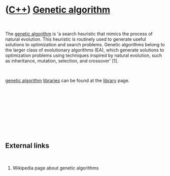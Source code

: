 



 

 

 

 

 

([C++](Cpp.md)) [Genetic algorithm](CppGeneticAlgorithm.md)
=============================================================

 

The [genetic algorithm](CppGeneticAlgorithm.md) is 'a search heuristic
that mimics the process of natural evolution. This heuristic is
routinely used to generate useful solutions to optimization and search
problems. Genetic algorithms belong to the larger class of evolutionary
algorithms (EA), which generate solutions to optimization problems using
techniques inspired by natural evolution, such as inheritance, mutation,
selection, and crossover' \[1\].

 

[genetic algorithm](CppGeneticAlgorithm.md) [libraries](CppLibrary.md)
can be found at the [library](CppLibrary.md) page.

 

 

 

 

 

External links
--------------

 

1.  Wikipedia page about genetic algorithms

 

 

 

 

 





 




